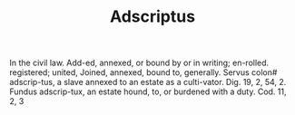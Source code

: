---
title: Adscriptus
letter: A
permalink: "/definitions/bld-adscriptus.html"
body: In the civil law. Add-ed, annexed, or bound by or in writing; en-rolled. registered;
  united, Joined, annexed, bound to, generally. Servus colon# adscrip-tus, a slave
  annexed to an estate as a culti-vator. Dig. 19, 2, 54, 2. Fundus adscrip-tux, an
  estate hound, to, or burdened with a duty. Cod. 11, 2, 3
published_at: '2018-07-07'
source: Black's Law Dictionary 2nd Ed (1910)
layout: post
---